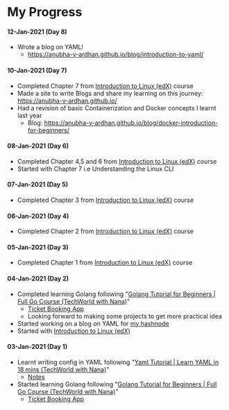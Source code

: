 # My Progress

#### 12-Jan-2021 (Day 8)
- Wrote a blog on YAML!
  - https://anubha-v-ardhan.github.io/blog/introduction-to-yaml/
#### 10-Jan-2021 (Day 7)
- Completed Chapter 7 from [Introduction to Linux (edX)](https://www.edx.org/course/introduction-to-linux) course
- Made a site to write Blogs and share my learning on this journey: https://anubha-v-ardhan.github.io/
- Had a revision of basic Containerization and Docker concepts I learnt last year
  - Blog: https://anubha-v-ardhan.github.io/blog/docker-introduction-for-beginners/ 
#### 08-Jan-2021 (Day 6)
- Completed Chapter 4,5 and 6 from [Introduction to Linux (edX)](https://www.edx.org/course/introduction-to-linux) course
- Started with Chapter 7 i.e Understanding the Linux CLI
#### 07-Jan-2021 (Day 5)
- Completed Chapter 3 from [Introduction to Linux (edX)](https://www.edx.org/course/introduction-to-linux) course
#### 06-Jan-2021 (Day 4)
- Completed Chapter 2 from [Introduction to Linux (edX)](https://www.edx.org/course/introduction-to-linux) course
#### 05-Jan-2021 (Day 3)
- Completed Chapter 1 from [Introduction to Linux (edX)](https://www.edx.org/course/introduction-to-linux) course
#### 04-Jan-2021 (Day 2)
- Completed learning Golang following "[Golang Tutorial for Beginners | Full Go Course (TechWorld with Nana)](https://youtu.be/yyUHQIec83I)"
  - [Ticket Booking App](https://github.com/anubha-v-ardhan/My-DevOps-Journey/tree/main/01-Prerequisites/Go)
  - Looking forward to making some projects to get more practical idea
- Started working on a blog on YAML for [my hashnode](https://anubhavv.hashnode.dev/)
- Started with [Introduction to Linux (edX)](https://www.edx.org/course/introduction-to-linux)
#### 03-Jan-2021 (Day 1)
- Learnt writing config in YAML following "[Yaml Tutorial | Learn YAML in 18 mins (TechWorld with Nana)](https://youtu.be/1uFVr15xDGg)"
  - [Notes](https://github.com/anubha-v-ardhan/My-DevOps-Journey/blob/main/01-Prerequisites/YAML/README.md)  
- Started learning Golang following "[Golang Tutorial for Beginners | Full Go Course (TechWorld with Nana)](https://youtu.be/yyUHQIec83I)"
  - [Ticket Booking App](https://github.com/anubha-v-ardhan/My-DevOps-Journey/tree/main/01-Prerequisites/Go)
